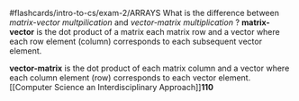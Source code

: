 #flashcards/intro-to-cs/exam-2/ARRAYS 
What is the difference between *matrix-vector multpilication* and *vector-matrix multiplication*
?
**matrix-vector** is the dot product of a matrix each matrix row and a vector where each row element (column) corresponds to each subsequent vector element.
<!--SR:!2022-10-26,24,230-->

**vector-matrix** is the dot product of each matrix column and a vector where each column element (row) corresponds to each vector element.
[[Computer Science an Interdisciplinary Approach]]**110**
<!--SR:!2022-10-05,48,250-->


